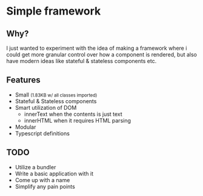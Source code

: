 # Simple framework

## Why?
I just wanted to experiment with the idea of making a framework where i could get more granular control over how a component is rendered, but also have modern ideas like stateful & stateless components etc.

## Features
* Small <small>(1.83KB w/ all classes imported)</small>
* Stateful & Stateless components
* Smart utilization of DOM
    * innerText when the contents is just text
    * innerHTML when it requires HTML parsing
* Modular
* Typescript definitions

## TODO
* Utilize a bundler
* Write a basic application with it
* Come up with a name
* Simplify any pain points
